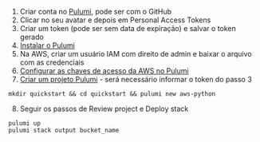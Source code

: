 1. Criar conta no [Pulumi](https://www.pulumi.com), pode ser com o GitHub
2. Clicar no seu avatar e depois em Personal Access Tokens
3. Criar um token (pode ser sem data de expiração) e salvar o token gerado
4. [Instalar o Pulumi](https://www.pulumi.com/docs/iac/download-install/)
5. Na AWS, criar um usuário IAM com direito de admin e baixar o arquivo com as credenciais
6. [Configurar as chaves de acesso da AWS no Pulumi](https://www.pulumi.com/docs/iac/get-started/aws/begin/)
7. [Criar um projeto Pulumi](https://www.pulumi.com/docs/iac/get-started/aws/create-project/) - será necessário informar o token do passo 3
```
mkdir quickstart && cd quickstart && pulumi new aws-python
```
8. Seguir os passos de Review project e Deploy stack
```
pulumi up
pulumi stack output bucket_name
```
